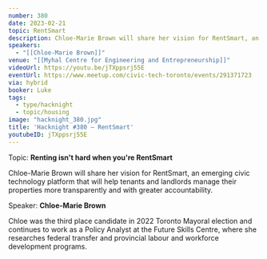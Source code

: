 ```yaml
---
number: 380
date: 2023-02-21
topic: RentSmart
description: Chloe-Marie Brown will share her vision for RentSmart, an emerging civic technology platform that will help tenants and landlords manage their properties more transparently and with greater accountability.
speakers:
  - "[[Chloe-Marie Brown]]"
venue: "[[Myhal Centre for Engineering and Entrepreneurship]]"
videoUrl: https://youtu.be/jTXppsrj55E
eventUrl: https://www.meetup.com/civic-tech-toronto/events/291371723
via: hybrid
booker: Luke
tags:
  - type/hacknight
  - topic/housing
image: "hacknight_380.jpg"
title: 'Hacknight #380 – RentSmart'
youtubeID: jTXppsrj55E
---
```

Topic: **Renting isn't hard when you're RentSmart**

Chloe-Marie Brown will share her vision for RentSmart, an emerging civic technology platform that will help tenants and landlords manage their properties more transparently and with greater accountability.

Speaker: **Chloe-Marie Brown**

Chloe was the third place candidate in 2022 Toronto Mayoral election and continues to work as a Policy Analyst at the Future Skills Centre, where she researches federal transfer and provincial labour and workforce development programs.
